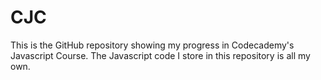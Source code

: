 # CJC
This is the GitHub repository showing my progress in Codecademy's Javascript Course.
The Javascript code I store in this repository is all my own.
